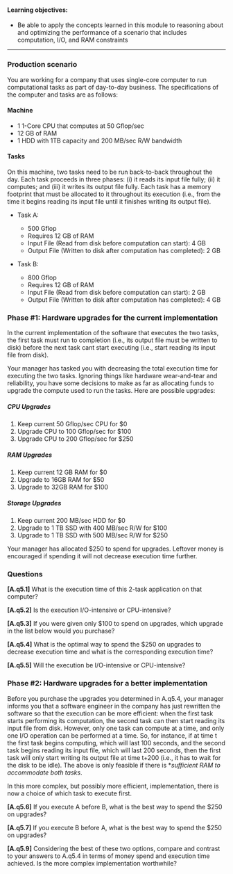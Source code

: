 #### Learning objectives:

  - Be able to apply the concepts learned in this module to reasoning about and
  optimizing the performance of a scenario that includes computation, I/O, and
  RAM constraints

---

### Production scenario

You are working for a company that uses single-core computer to run
computational tasks as part of day-to-day business. The
specifications of the computer and tasks  are as follows:

#### Machine

  - 1 1-Core CPU that computes at 50 Gflop/sec
  - 12 GB of RAM
  - 1 HDD with 1TB capacity and 200 MB/sec R/W bandwidth

#### Tasks

On this machine, two tasks need to be run back-to-back throughout the day. Each task proceeds in three phases: (i) it reads its input file  fully; (ii) it computes; and (iii) it writes its output file fully. Each task has a
memory footprint that must be allocated to it throughout its execution (i.e., from the time it begins reading its input file until it finishes writing its output file). 

  - Task A:
    - 500 Gflop
    - Requires 12 GB of RAM
    - Input File (Read from disk before computation can start): 4 GB
    - Output File (Written to disk after computation has completed): 2 GB

  - Task B:
    - 800 Gflop
    - Requires 12 GB of RAM
    - Input File (Read from disk before computation can start): 2 GB
    - Output File (Written to disk after computation has completed): 4 GB

### Phase #1: Hardware upgrades for the current implementation

In the current implementation of the software that executes the two tasks,
the first task must run to completion (i.e., its output file must be written to disk) before the next task cant start executing (i.e., start reading its input file from disk). 

Your manager has tasked you with decreasing the total execution time for
executing the two tasks. Ignoring things like hardware wear-and-tear and reliability, you have some decisions to make as far as allocating funds to upgrade the compute used to run the tasks. Here are possible upgrades:

##### CPU Upgrades
  1. Keep current 50 Gflop/sec CPU for $0
  2. Upgrade CPU to 100 Gflop/sec for $100
  3. Upgrade CPU to 200 Gflop/sec for $250

##### RAM Upgrades
  1. Keep current 12 GB RAM for $0
  2. Upgrade to 16GB RAM for $50
  3. Upgrade to 32GB RAM for $100

##### Storage Upgrades
  1. Keep current 200 MB/sec HDD for $0
  2. Upgrade to 1 TB SSD with 400 MB/sec R/W for $100  
  3. Upgrade to 1 TB SSD with 500 MB/sec R/W for $250

Your manager has allocated $250 to spend for upgrades. Leftover
money is encouraged if spending it will not decrease execution time
further.

### Questions

**[A.q5.1]** What is the execution time of this 2-task application on that computer?

**[A.q5.2]** Is the execution I/O-intensive or CPU-intensive?
  
**[A.q5.3]** If you were given only $100 to spend on upgrades, which upgrade in the list below would you purchase?

**[A.q5.4]** What is the optimal way to spend the $250 on upgrades to decrease execution time and what is the corresponding execution time?

**[A.q5.5]** Will the execution be I/O-intensive or CPU-intensive?
     
     
     
### Phase #2: Hardware upgrades for a better implementation

Before you purchase the upgrades you determined in A.q5.4, your manager informs you that a software engineer in the company has just rewritten the software so that the execution can be more efficient: when the first task starts performing its computation, the second task can then start reading its input file from disk. However, only one task can compute at a time, and only one I/O operation can be performed  at a time.  So, for instance, if at time t the first task begins computing, which will last 100 seconds, and the second task begins reading its input file, which will last 200 seconds, then  the first task will only start writing its output file at time t+200 (i.e., it has to wait for the disk to be idle). 
The above is only feasible if there is **sufficient RAM to accommodate both tasks*. 

In this more complex, but possibly more efficient, implementation, there is now a choice of which task to execute first. 

**[A.q5.6]** If you execute A before B, what is the best way to spend the $250 on upgrades?

**[A.q5.7]** If you execute B before A, what is the best way to spend the $250 on upgrades?

**[A.q5.9]** Considering the best of these two options, compare and contrast to your answers to A.q5.4 in terms of money spend and execution time achieved. Is the more complex implementation worthwhile?





